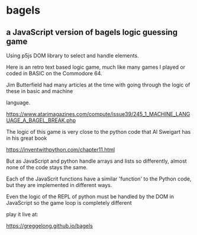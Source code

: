 # bagels
## a JavaScript version of bagels logic guessing game

Using p5js DOM library to select and handle elements. 

Here is an retro text based logic game, much like many games I played or coded in BASIC on the Commodore 64.

Jim Butterfield had many articles at the time with going through the logic of these in basic and machine

language.

https://www.atarimagazines.com/compute/issue39/245_1_MACHINE_LANGUAGE_A_BAGEL_BREAK.php

The logic of this game is very close to the python code that Al Sweigart has in his great book

https://inventwithpython.com/chapter11.html

But as JavaScript and python handle arrays and lists so differently, almost none of the code stays the same.

Each of the JavaScrit functions have a similar 'function' to the Python code, but they are implemented in different ways.

Even the logic of the REPL of python must be handled by the DOM in JavaScript so the game loop is completely different


play it live at:

https://greggelong.github.io/bagels




